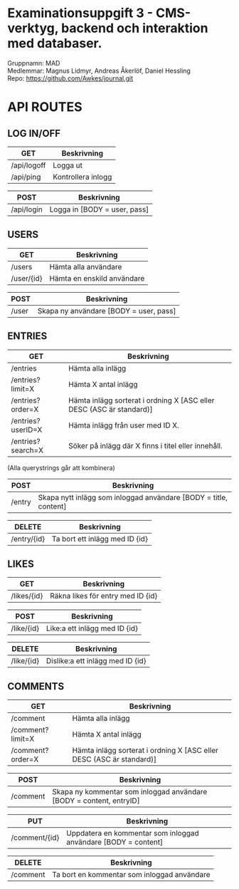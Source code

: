 # Examinationsuppgift 3 - CMS-verktyg, backend och interaktion med databaser.

Gruppnamn: MAD  
Medlemmar: Magnus Lidmyr, Andreas Åkerlöf, Daniel Hessling  
Repo: https://github.com/Awkes/journal.git  
  
# API ROUTES  
  
## LOG IN/OFF  
  
| GET               | Beskrivning |
| ---               | --- |
| /api/logoff       | Logga ut |
| /api/ping         | Kontrollera inlogg  |

| POST               | Beskrivning |
| ---               | --- |
| /api/login        | Logga in [BODY = user, pass] |

  
## USERS  
    
| GET               | Beskrivning |
| ---               | --- |
| /users            | Hämta alla användare |
| /user/{id}        | Hämta en enskild användare |
  
| POST              | Beskrivning |
| ---               | ---
| /user             | Skapa ny användare [BODY = user, pass] |
  
## ENTRIES  
  
| GET               | Beskrivning |
| ---               | --- |
| /entries          | Hämta alla inlägg |
| /entries?limit=X  | Hämta X antal inlägg |
| /entries?order=X  | Hämta inlägg sorterat i ordning X [ASC eller DESC (ASC är standard)] |
| /entries?userID=X | Hämta inlägg från user med ID X. |
| /entries?search=X | Söker på inlägg där X finns i titel eller innehåll. |
  
(Alla querystrings går att kombinera)  
  
| POST              | Beskrivning |
| ---               | --- |
| /entry            | Skapa nytt inlägg som inloggad användare [BODY = title, content] |
  
| DELETE            | Beskrivning |
| ---               | --- |
| /entry/{id}       | Ta bort ett inlägg med ID {id} |

## LIKES  
  
| GET               | Beskrivning |
| ---               | --- |
| /likes/{id}       | Räkna likes för entry med ID {id} |
  
| POST              | Beskrivning |
| ---               | --- |  
| /like/{id}        |Like:a ett inlägg med ID {id} |
  
| DELETE            | Beskrivning |
| ---               | --- |  
| /like/{id}        | Dislike:a ett inlägg med ID {id} |
  
## COMMENTS

| GET               | Beskrivning |
| ---               | --- |
| /comment          | Hämta alla inlägg |
| /comment?limit=X  | Hämta X antal inlägg |
| /comment?order=X  | Hämta inlägg sorterat i ordning X [ASC eller DESC (ASC är standard)] |

| POST              | Beskrivning |
| ---               | --- |  
| /comment          | Skapa ny kommentar som inloggad användare [BODY = content, entryID] |

| PUT               | Beskrivning |
| ---               | --- |  
| /comment/{id}     | Uppdatera en kommentar som inloggad användare [BODY = content] |

| DELETE            | Beskrivning |
| ---               | --- |  
| /comment          | Ta bort en kommentar som inloggad användare |
